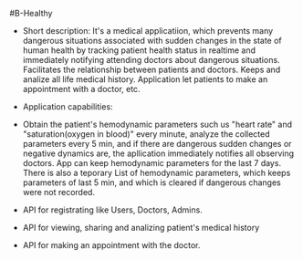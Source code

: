 #B-Healthy

- Short description:
It's a medical applicatiion, which prevents many dangerous situations associated with sudden changes in the state of human health 
by tracking patient health status in realtime and immediately notifying attending doctors about dangerous situations. 
Facilitates the relationship between patients and doctors. Keeps and analize all life medical history.
Application let patients to make an appointment with a doctor, etc.

- Application capabilities:
 - Obtain the patient's hemodynamic parameters such us "heart rate" and "saturation(oxygen in blood)" every minute,
   analyze the collected parameters every 5 min, and if there are dangerous sudden changes or negative dynamics are,
   the apllication immediately notifies all observing doctors. App can keep hemodynamic parameters for the last 7 days.
   There is also a teporary List of hemodynamic parameters, which keeps parameters of last 5 min, and which is cleared 
   if dangerous changes were not recorded.
 - API for registrating like Users, Doctors, Admins.
 - API for viewing, sharing and analizing patient's medical history
 - API for making an appointment with the doctor.
